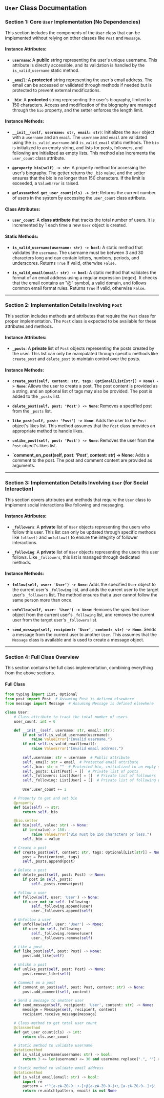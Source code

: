 ## `User` Class Documentation

### Section 1: Core `User` Implementation (No Dependencies)

This section includes the components of the `User` class that can be implemented without relying on other classes like `Post` and `Message`.

#### Instance Attributes:

- **`username`**: A **public** string representing the user's unique username. This attribute is directly accessible, and its validation is handled by the `is_valid_username` static method.

- **`_email`**: A **protected** string representing the user's email address. The email can be accessed or validated through methods if needed but is protected to prevent external modifications.

- **`_bio`**: A **protected** string representing the user's biography, limited to 150 characters. Access and modification of the biography are managed through the `bio` property, and the setter enforces the length limit.

#### Instance Methods:

- **`__init__(self, username: str, email: str)`**: Initializes the `User` object with a `username` and an `email`. The `username` and `email` are validated using the `is_valid_username` and `is_valid_email` static methods. The `bio` is initialized to an empty string, and lists for posts, followers, and following are initialized as empty lists. This method also increments the `user_count` class attribute.

- **`@property bio(self) -> str`**: A property method for accessing the user's biography. The getter returns the `_bio` value, and the setter ensures that the bio is no longer than 150 characters. If the limit is exceeded, a `ValueError` is raised.

- **`@classmethod get_user_count(cls) -> int`**: Returns the current number of users in the system by accessing the `user_count` class attribute.

#### Class Attributes:

- **`user_count`**: A **class attribute** that tracks the total number of users. It is incremented by 1 each time a new `User` object is created.

#### Static Methods:

- **`is_valid_username(username: str) -> bool`**: A static method that validates the `username`. The username must be between 3 and 30 characters long and can contain letters, numbers, periods, and underscores. Returns `True` if valid, otherwise `False`.

- **`is_valid_email(email: str) -> bool`**: A static method that validates the format of an email address using a regular expression (regex). It checks that the email contains an "@" symbol, a valid domain, and follows common email format rules. Returns `True` if valid, otherwise `False`.

---

### Section 2: Implementation Details Involving `Post`

This section includes methods and attributes that require the `Post` class for proper implementation. The `Post` class is expected to be available for these attributes and methods.

#### Instance Attributes:

- **`_posts`**: A **private** list of `Post` objects representing the posts created by the user. This list can only be manipulated through specific methods like `create_post` and `delete_post` to maintain control over the posts.

#### Instance Methods:

- **`create_post(self, content: str, tags: Optional[List[str]] = None) -> None`**: Allows the user to create a post. The post content is provided as a string, and an optional list of tags may also be provided. The post is added to the `_posts` list.

- **`delete_post(self, post: 'Post') -> None`**: Removes a specified post from the `_posts` list.

- **`like_post(self, post: 'Post') -> None`**: Adds the user to the `Post` object's likes list. This method assumes that the `Post` class provides an appropriate method to handle likes.

- **`unlike_post(self, post: 'Post') -> None`**: Removes the user from the `Post` object's likes list.

- **`comment_on_post(self, post: 'Post', content: str) -> None**: Adds a comment to the post. The post and comment content are provided as arguments.

---

### Section 3: Implementation Details Involving `User` (for Social Interaction)

This section covers attributes and methods that require the `User` class to implement social interactions like following and messaging.

#### Instance Attributes:

- **`_followers`**: A **private** list of `User` objects representing the users who follow this user. This list can only be updated through specific methods like `follow()` and `unfollow()` to ensure the integrity of follower interactions.

- **`_following`**: A **private** list of `User` objects representing the users this user follows. Like `_followers`, this list is managed through dedicated methods.

#### Instance Methods:

- **`follow(self, user: 'User') -> None`**: Adds the specified `User` object to the current user's `_following` list, and adds the current user to the target user's `_followers` list. The method ensures that a user cannot follow the same person more than once.

- **`unfollow(self, user: 'User') -> None`**: Removes the specified `User` object from the current user's `_following` list, and removes the current user from the target user's `_followers` list.

- **`send_message(self, recipient: 'User', content: str) -> None`**: Sends a message from the current user to another `User`. This assumes that the `Message` class is available and is used to create a message object.

---

### Section 4: Full Class Overview

This section contains the full class implementation, combining everything from the above sections.

#### Full Class

```python
from typing import List, Optional
from post import Post  # Assuming Post is defined elsewhere
from message import Message  # Assuming Message is defined elsewhere

class User:
    # Class attribute to track the total number of users
    user_count: int = 0

    def __init__(self, username: str, email: str):
        if not self.is_valid_username(username):
            raise ValueError("Invalid username.")
        if not self.is_valid_email(email):
            raise ValueError("Invalid email address.")
        
        self.username: str = username  # Public attribute
        self._email: str = email  # Protected email attribute
        self._bio: str = ""  # Protected bio, initialized to an empty string
        self._posts: List[Post] = []  # Private list of posts
        self._followers: List[User] = []  # Private list of followers
        self._following: List[User] = []  # Private list of following users
        
        User.user_count += 1

    # Property to get and set bio
    @property
    def bio(self) -> str:
        return self._bio

    @bio.setter
    def bio(self, value: str) -> None:
        if len(value) > 150:
            raise ValueError("Bio must be 150 characters or less.")
        self._bio = value

    # Create a post
    def create_post(self, content: str, tags: Optional[List[str]] = None) -> None:
        post = Post(content, tags)
        self._posts.append(post)

    # Delete a post
    def delete_post(self, post: Post) -> None:
        if post in self._posts:
            self._posts.remove(post)

    # Follow a user
    def follow(self, user: 'User') -> None:
        if user not in self._following:
            self._following.append(user)
            user._followers.append(self)

    # Unfollow a user
    def unfollow(self, user: 'User') -> None:
        if user in self._following:
            self._following.remove(user)
            user._followers.remove(self)

    # Like a post
    def like_post(self, post: Post) -> None:
        post.add_like(self)

    # Unlike a post
    def unlike_post(self, post: Post) -> None:
        post.remove_like(self)

    # Comment on a post
    def comment_on_post(self, post: Post, content: str) -> None:
        post.add_comment(self, content)

    # Send a message to another user
    def send_message(self, recipient: 'User', content: str) -> None:
        message = Message(self, recipient, content)
        recipient.receive_message(message)

    # Class method to get total user count
    @classmethod
    def get_user_count(cls) -> int:
        return cls.user_count

    # Static method to validate username
    @staticmethod
    def is_valid_username(username: str) -> bool:
        return 3 <= len(username) <= 30 and username.replace(".", "").replace("_", "").isalnum()

    # Static method to validate email address
    @staticmethod
    def is_valid_email(email: str) -> bool:
        import re
        pattern = r'^[a-zA-Z0-9_.+-]+@[a-zA-Z0-9-]+\.[a-zA-Z0-9-.]+$'
        return re.match(pattern, email) is not None
```